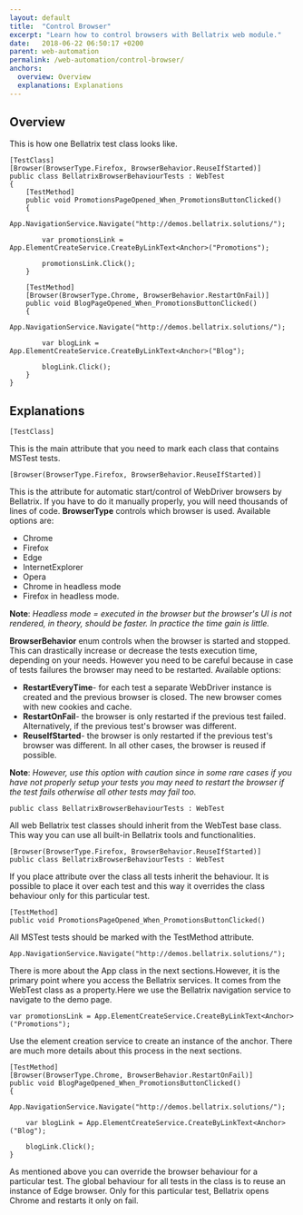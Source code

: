 ```yaml
---
layout: default
title:  "Control Browser"
excerpt: "Learn how to control browsers with Bellatrix web module."
date:   2018-06-22 06:50:17 +0200
parent: web-automation
permalink: /web-automation/control-browser/
anchors:
  overview: Overview
  explanations: Explanations
---
```

Overview
--------

This is how one Bellatrix test class looks like.
```
[TestClass]
[Browser(BrowserType.Firefox, BrowserBehavior.ReuseIfStarted)]
public class BellatrixBrowserBehaviourTests : WebTest
{
    [TestMethod]
    public void PromotionsPageOpened_When_PromotionsButtonClicked()
    {
        App.NavigationService.Navigate("http://demos.bellatrix.solutions/");

        var promotionsLink = App.ElementCreateService.CreateByLinkText<Anchor>("Promotions");

        promotionsLink.Click();
    }

    [TestMethod]
    [Browser(BrowserType.Chrome, BrowserBehavior.RestartOnFail)]
    public void BlogPageOpened_When_PromotionsButtonClicked()
    {
        App.NavigationService.Navigate("http://demos.bellatrix.solutions/");

        var blogLink = App.ElementCreateService.CreateByLinkText<Anchor>("Blog");

        blogLink.Click();
    }
}
```

Explanations
------------
```
[TestClass]
```
This is the main attribute that you need to mark each class that contains MSTest tests.
```
[Browser(BrowserType.Firefox, BrowserBehavior.ReuseIfStarted)]
```
This is the attribute for automatic start/control of WebDriver browsers by Bellatrix. If you have to do it manually properly, you will need thousands of lines of code. 
**BrowserType** controls which browser is used. Available options are:
- Chrome
- Firefox
- Edge
- InternetExplorer
- Opera
- Chrome in headless mode
- Firefox in headless mode.

**Note**: *Headless mode = executed in the browser but the browser's UI is not rendered, in theory, should be faster. In practice the time gain is little.*

**BrowserBehavior** enum controls when the browser is started and stopped. This can drastically increase or decrease the tests execution time, depending on your needs. However you need to be careful because in case of tests failures the browser may need to be restarted.
Available options:
- **RestartEveryTime**- for each test a separate WebDriver instance is created and the previous browser is closed. The new browser comes with new cookies and cache.
- **RestartOnFail**- the browser is only restarted if the previous test failed. Alternatively, if the previous test's browser was different.
- **ReuseIfStarted**- the browser is only restarted if the previous test's browser was different. In all other cases, the browser is reused if possible.

**Note**: *However, use this option with caution since in some rare cases if you have not properly setup your tests you may need to restart the browser if the test fails otherwise all other tests may fail too.*

```
public class BellatrixBrowserBehaviourTests : WebTest
```
All web Bellatrix test classes should inherit from the WebTest base class. This way you can use all built-in Bellatrix tools and functionalities.
```
[Browser(BrowserType.Firefox, BrowserBehavior.ReuseIfStarted)]
public class BellatrixBrowserBehaviourTests : WebTest
```
If you place attribute over the class all tests inherit the behaviour. It is possible to place it over each test and this way it overrides the class behaviour only for this particular test.
```
[TestMethod]
public void PromotionsPageOpened_When_PromotionsButtonClicked()
```
All MSTest tests should be marked with the TestMethod attribute.
```
App.NavigationService.Navigate("http://demos.bellatrix.solutions/");
```
There is more about the App class in the next sections.However, it is the primary point where you access the Bellatrix services. It comes from the WebTest class as a property.Here we use the Bellatrix navigation service to navigate to the demo page.
```
var promotionsLink = App.ElementCreateService.CreateByLinkText<Anchor>("Promotions");
```
Use the element creation service to create an instance of the anchor. There are much more details about this process in the next sections.
```
[TestMethod]
[Browser(BrowserType.Chrome, BrowserBehavior.RestartOnFail)]
public void BlogPageOpened_When_PromotionsButtonClicked()
{
    App.NavigationService.Navigate("http://demos.bellatrix.solutions/");

    var blogLink = App.ElementCreateService.CreateByLinkText<Anchor>("Blog");

    blogLink.Click();
}
```
As mentioned above you can override the browser behaviour for a particular test. The global behaviour for all tests in the class is to reuse an instance of Edge browser. Only for this particular test, Bellatrix opens Chrome and restarts it only on fail.

